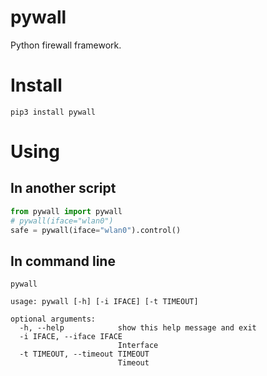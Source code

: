 # pywall
Python firewall framework.
# Install
```
pip3 install pywall
```
# Using
## In another script
```python
from pywall import pywall
# pywall(iface="wlan0")
safe = pywall(iface="wlan0").control()
```
## In command line
```console
pywall
```
```console
usage: pywall [-h] [-i IFACE] [-t TIMEOUT]

optional arguments:
  -h, --help            show this help message and exit
  -i IFACE, --iface IFACE
                        Interface
  -t TIMEOUT, --timeout TIMEOUT
                        Timeout
```